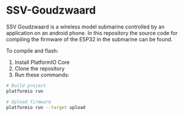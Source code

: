 # SSV-Goudzwaard

SSV Goudzwaard is a wireless model submarine controlled by an application on an android phone. In this repository the source code for compiling the firmware of the ESP32 in the submarine can be found.

To compile and flash:

1. Install PlatformIO Core
2. Clone the repository
3. Run these commands:

```bash
# Build project
platformio run

# Upload firmware
platformio run --target upload
```


